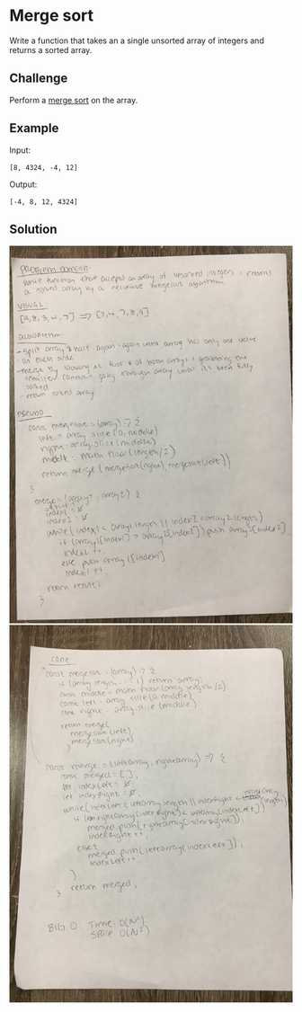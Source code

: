 # Merge sort

Write a function that takes an a single unsorted array of integers and returns a sorted array.

## Challenge

Perform a [merge sort](https://en.wikipedia.org/wiki/Merge_sort) on the array.

## Example

Input:

    [8, 4324, -4, 12]
    
Output:

    [-4, 8, 12, 4324]

## Solution

![whiteboard solution](../../assets/mergesort-1.jpg)
![whiteboard solution](../../assets/mergesort-2.jpg)
